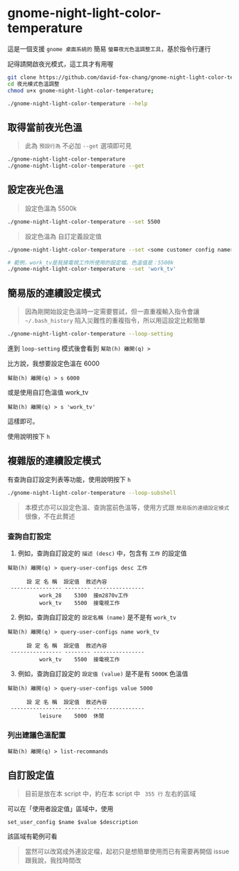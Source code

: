 # gnome-night-light-color-temperature

這是一個支援 `gnome 桌面系統的` 簡易 `螢幕夜光色溫調整工具`，基於指令行運行

記得請開啟夜光模式，這工具才有用喔

```bash
git clone https://github.com/david-fox-chang/gnome-night-light-color-temperature.git 夜光模式色溫調整
cd 夜光模式色溫調整
chmod u+x gnome-night-light-color-temperature;

./gnome-night-light-color-temperature --help
```

## 取得當前夜光色溫

> 此為 `預設行為` 不必加 `--get` 選項即可見

```bash
./gnome-night-light-color-temperature
./gnome-night-light-color-temperature --get
```

## 設定夜光色溫

> 設定色溫為 5500k

```bash
./gnome-night-light-color-temperature --set 5500
```

> 設定色溫為 自訂定義設定值

```bash
./gnome-night-light-color-temperature --set <some customer config name>

# 範例，work_tv是我接電視工作所使用的設定檔。色溫值是：5500k
./gnome-night-light-color-temperature --set 'work_tv'
```

## 簡易版的連續設定模式

> 因為剛開始設定色溫時一定需要嘗試，但一直重複輸入指令會讓 `~/.bash_history` 陷入災難性的重複指令，所以用這設定比較簡單

```bash
./gnome-night-light-color-temperature --loop-setting
```

進到 `loop-setting` 模式後會看到 `幫助(h) 離開(q) >`

比方說，我想要設定色溫在 6000

```
幫助(h) 離開(q) > s 6000
```

或是使用自訂色溫值 work_tv

```
幫助(h) 離開(q) > s 'work_tv'
```

這樣即可。

使用說明按下 `h`


## 複雜版的連續設定模式

有查詢自訂設定列表等功能，使用說明按下 `h`

```bash
./gnome-night-light-color-temperature --loop-subshell
```

> 本模式亦可以設定色溫、查詢當前色溫等，使用方式跟 `簡易版的連續設定模式` 很像，不在此贅述

### 查詢自訂設定

1. 例如，查詢自訂設定的 `描述 (desc)` 中，包含有 `工作` 的設定值

```
幫助(h) 離開(q) > query-user-configs desc 工作

      設 定 名 稱  設定值  敘述內容
 ---------------- -------- ----------------
          work_28    5300  接m2870v工作
          work_tv    5500  接電視工作
```

2. 例如，查詢自訂設定的 `設定名稱 (name)` 是不是有 `work_tv`

```
幫助(h) 離開(q) > query-user-configs name work_tv

      設 定 名 稱  設定值  敘述內容
 ---------------- -------- ----------------
          work_tv    5500  接電視工作
```

3. 例如，查詢自訂設定的 `設定值 (value)` 是不是有 `5000K` 色溫值

```
幫助(h) 離開(q) > query-user-configs value 5000

      設 定 名 稱  設定值  敘述內容
 ---------------- -------- ----------------
          leisure    5000  休閒

```

### 列出建議色溫配置

```
幫助(h) 離開(q) > list-recommands
```

## 自訂設定值

> 目前是放在本 script 中，約在本 script 中 ` 355 行` 左右的區域

可以在「使用者設定值」區域中，使用

`set_user_config $name $value $description`

該區域有範例可看

> 當然可以改寫成外連設定檔，起初只是想簡單使用而已有需要再開個 issue 跟我說，我找時間改
